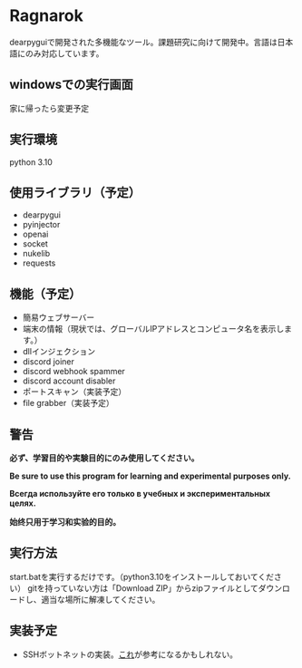 # Ragnarok
dearpyguiで開発された多機能なツール。課題研究に向けて開発中。言語は日本語にのみ対応しています。

## windowsでの実行画面

家に帰ったら変更予定


## 実行環境

python 3.10

## 使用ライブラリ（予定）

 - dearpygui
 - pyinjector
 - openai
 - socket
 - nukelib
 - requests

## 機能（予定）

 - 簡易ウェブサーバー
 - 端末の情報（現状では、グローバルIPアドレスとコンピュータ名を表示します。）
 - dllインジェクション
 - discord joiner
 - discord webhook spammer
 - discord account disabler
 - ポートスキャン（実装予定）
 - file grabber（実装予定）

## 警告

**必ず、学習目的や実験目的にのみ使用してください。**

**Be sure to use this program for learning and experimental purposes only.**

**Всегда используйте его только в учебных и экспериментальных целях.**

**始终只用于学习和实验的目的。**

## 実行方法

start.batを実行するだけです。（python3.10をインストールしておいてください）
gitを持っていない方は「Download ZIP」からzipファイルとしてダウンロードし、適当な場所に解凍してください。



## 実装予定

 - SSHボットネットの実装。[これ](https://github.com/Hodaifa98/SSH-BotNet-Python-PyQt5)が参考になるかもしれない。

